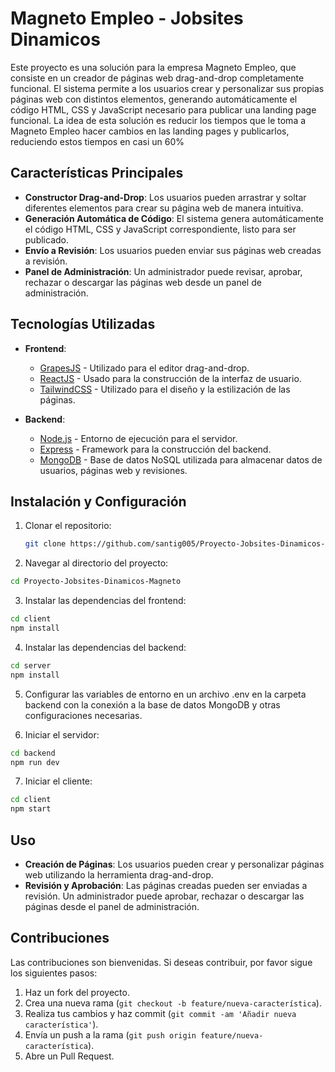 # Magneto Empleo - Jobsites Dinamicos

Este proyecto es una solución para la empresa Magneto Empleo, que consiste en un creador de páginas web drag-and-drop completamente funcional. El sistema permite a los usuarios crear y personalizar sus propias páginas web con distintos elementos, generando automáticamente el código HTML, CSS y JavaScript necesario para publicar una landing page funcional.
La idea de esta solución es reducir los tiempos que le toma a Magneto Empleo hacer cambios en las landing pages y publicarlos, reduciendo estos tiempos en casi un 60%
## Características Principales

- **Constructor Drag-and-Drop**: Los usuarios pueden arrastrar y soltar diferentes elementos para crear su página web de manera intuitiva.
- **Generación Automática de Código**: El sistema genera automáticamente el código HTML, CSS y JavaScript correspondiente, listo para ser publicado.
- **Envío a Revisión**: Los usuarios pueden enviar sus páginas web creadas a revisión.
- **Panel de Administración**: Un administrador puede revisar, aprobar, rechazar o descargar las páginas web desde un panel de administración.

## Tecnologías Utilizadas

- **Frontend**:
  - [GrapesJS](https://grapesjs.com/) - Utilizado para el editor drag-and-drop.
  - [ReactJS](https://reactjs.org/) - Usado para la construcción de la interfaz de usuario.
  - [TailwindCSS](https://tailwindcss.com/) - Utilizado para el diseño y la estilización de las páginas.

- **Backend**:
  - [Node.js](https://nodejs.org/) - Entorno de ejecución para el servidor.
  - [Express](https://expressjs.com/) - Framework para la construcción del backend.
  - [MongoDB](https://www.mongodb.com/) - Base de datos NoSQL utilizada para almacenar datos de usuarios, páginas web y revisiones.

## Instalación y Configuración

1. Clonar el repositorio:
   ```bash
   git clone https://github.com/santig005/Proyecto-Jobsites-Dinamicos-Magneto.git
2. Navegar al directorio del proyecto:
  ```bash
  cd Proyecto-Jobsites-Dinamicos-Magneto
  ```
3. Instalar las dependencias del frontend:
  ```bash
  cd client
  npm install
  ```
4. Instalar las dependencias del backend:
  ```bash
  cd server
  npm install
  ```
5. Configurar las variables de entorno en un archivo .env en la carpeta backend con la conexión a la base de datos MongoDB y otras configuraciones necesarias.
  
6. Iniciar el servidor:
  ```bash
  cd backend
  npm run dev
  ```
7. Iniciar el cliente:
  ```bash
  cd client
  npm start
  ```
## Uso

- **Creación de Páginas**: Los usuarios pueden crear y personalizar páginas web utilizando la herramienta drag-and-drop.
- **Revisión y Aprobación**: Las páginas creadas pueden ser enviadas a revisión. Un administrador puede aprobar, rechazar o descargar las páginas desde el panel de administración.

## Contribuciones

Las contribuciones son bienvenidas. Si deseas contribuir, por favor sigue los siguientes pasos:

1. Haz un fork del proyecto.
2. Crea una nueva rama (`git checkout -b feature/nueva-característica`).
3. Realiza tus cambios y haz commit (`git commit -am 'Añadir nueva característica'`).
4. Envía un push a la rama (`git push origin feature/nueva-característica`).
5. Abre un Pull Request.
